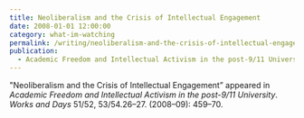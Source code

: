 ```yaml
---
title: Neoliberalism and the Crisis of Intellectual Engagement
date: 2008-01-01 12:00:00
category: what-im-watching
permalink: /writing/neoliberalism-and-the-crisis-of-intellectual-engagement/
publication:
  - Academic Freedom and Intellectual Activism in the post-9/11 University
---
```

"Neoliberalism and the Crisis of Intellectual Engagement” appeared in <em>Academic Freedom and Intellectual Activism in the post-9/11 University</em>. <em>Works and Days</em> 51/52, 53/54.26–27. (2008–09): 459–70.
